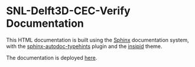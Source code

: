 # SNL-Delft3D-CEC-Verify Documentation

This HTML documentation is built using the [Sphinx][1] documentation system, 
with the [sphinx-autodoc-typehints][2] plugin and the [insipid][3] theme.

The documentation is deployed [here][4].

[1]: https://www.sphinx-doc.org/en/master/
[2]: https://github.com/tox-dev/sphinx-autodoc-typehints
[3]: https://insipid-sphinx-theme.readthedocs.io/
[4]: https://data-only-greater.github.io/SNL-Delft3D-CEC-Verify/
